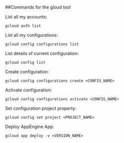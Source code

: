 ##Commands for the gloud tool

List all my accounts:

`gcloud auth list`

List all my configurations:

`gcloud config configurations list`

List details of current configuration:

`gcloud config list`

Create configuration:

`gcloud config configurations create <CONFIG_NAME>`

Activate configuration:

`gcloud config configurations activate <CONFIG_NAME>`

Set configuration project property:

`gcloud config set project <PROJECT_NAME>`

Deploy AppEngine App:

`gcloud app deploy -v <VERSION_NAME>`
